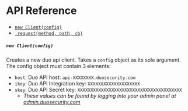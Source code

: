 # API Reference

- [`new Client(config)`](#new-clientconfig)
- [`.request(method, path, cb)`](#requestmethod-path-cb)





##### `new Client(config)`
Creates a new duo api client. Takes a `config` object as its sole argument. The config object must contain 3 elements:
- `host`: Duo API host: `api-XXXXXXXX.duosecurity.com`
- `ikey`: Duo API Integration key: `XXXXXXXXXXXXXXXXXXXX`
- `skey`: Duo API Secret key: `XXXXXXXXXXXXXXXXXXXXXXXXXXXXXXXXXXXXXXXX`
  - *These values can be found by logging into your admin panel at [admin.duosecurity.com](https://admin.duosecurity.com)*

